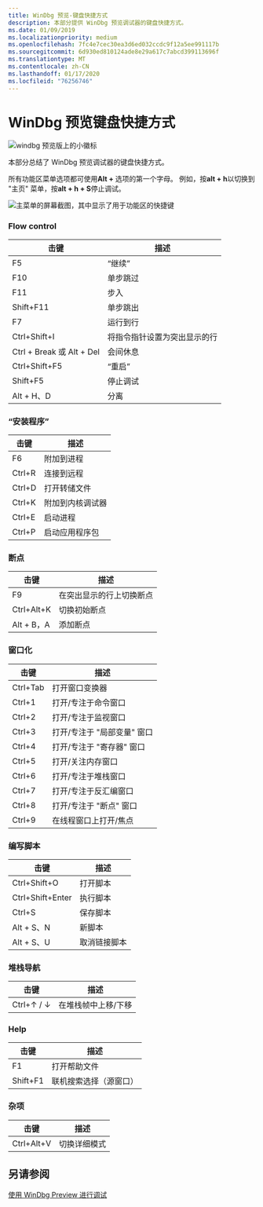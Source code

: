 ```yaml
---
title: WinDbg 预览-键盘快捷方式
description: 本部分提供 WinDbg 预览调试器的键盘快捷方式。
ms.date: 01/09/2019
ms.localizationpriority: medium
ms.openlocfilehash: 7fc4e7cec30ea3d6ed032ccdc9f12a5ee991117b
ms.sourcegitcommit: 6d930ed810124ade8e29a617c7abcd399113696f
ms.translationtype: MT
ms.contentlocale: zh-CN
ms.lasthandoff: 01/17/2020
ms.locfileid: "76256746"
---
```

# <a name="windbg-preview-keyboard-shortcuts"></a>WinDbg 预览键盘快捷方式

![windbg 预览版上的小徽标](images/windbgx-preview-logo.png)

本部分总结了 WinDbg 预览调试器的键盘快捷方式。

所有功能区菜单选项都可使用**Alt +** 选项的第一个字母。 例如，按**alt + h**以切换到 "主页" 菜单，按**alt + h + S**停止调试。

![主菜单的屏幕截图，其中显示了用于功能区的快捷键](images/windbgx-ribbon-home-menu-alt-keys.png)

### <a name="flow-control"></a>Flow control

| 击键     | 描述             |
| ------------- |-------------------------|
 F5 | “继续”
F10     | 单步跳过
F11     | 步入
Shift+F11   |   单步跳出
F7      | 运行到行
Ctrl+Shift+I    |   将指令指针设置为突出显示的行
Ctrl + Break 或 Alt + Del   |   会间休息
Ctrl+Shift+F5   |   “重启”
Shift+F5    |   停止调试
Alt + H、D     | 分离

### <a name="setup"></a>“安装程序”

| 击键     | 描述             |
| ------------- |-------------------------|
F6      |   附加到进程
Ctrl+R      |       连接到远程
Ctrl+D      |       打开转储文件
Ctrl+K      |       附加到内核调试器
Ctrl+E      |       启动进程
Ctrl+P      |       启动应用程序包

### <a name="breakpoints"></a>断点

| 击键     | 描述             |
| ------------- |-------------------------|  
F9          |  在突出显示的行上切换断点
Ctrl+Alt+K      |   切换初始断点
Alt + B，A         |  添加断点

### <a name="windowing"></a>窗口化

| 击键     | 描述             |
| ------------- |-------------------------|
Ctrl+Tab        |       打开窗口变换器
Ctrl+1      |       打开/专注于命令窗口
Ctrl+2      |       打开/专注于监视窗口
Ctrl+3      |       打开/专注于 "局部变量" 窗口
Ctrl+4      |       打开/专注于 "寄存器" 窗口
Ctrl+5      |       打开/关注内存窗口
Ctrl+6      |       打开/专注于堆栈窗口
Ctrl+7      |       打开/专注于反汇编窗口
Ctrl+8      |       打开/专注于 "断点" 窗口
Ctrl+9      |       在线程窗口上打开/焦点

### <a name="scripting"></a>编写脚本

| 击键      | 描述             |
| -------------- |-------------------------|
Ctrl+Shift+O     |      打开脚本
Ctrl+Shift+Enter |      执行脚本
Ctrl+S           |      保存脚本
Alt + S、N          |      新脚本
Alt + S、U          |      取消链接脚本

### <a name="stack-navigation"></a>堆栈导航

| 击键     | 描述             |
| ------------- |-------------------------|
Ctrl+↑ / ↓      |   在堆栈帧中上移/下移

### <a name="help"></a>Help

| 击键     | 描述             |
| ------------- |-------------------------|
F1              |       打开帮助文件
Shift+F1        |       联机搜索选择（源窗口）

### <a name="misc"></a>杂项  

| 击键     | 描述             |
| ------------- |-------------------------|
Ctrl+Alt+V      |       切换详细模式

## <a name="see-also"></a>另请参阅

[使用 WinDbg Preview 进行调试](debugging-using-windbg-preview.md)
